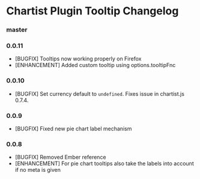 # Chartist Plugin Tooltip Changelog

### master

### 0.0.11

* [BUGFIX] Tooltips now working properly on Firefox
* [ENHANCEMENT] Added custom tooltip using options.tooltipFnc

### 0.0.10

* [BUGFIX] Set currency default to `undefined`. Fixes issue in chartist.js 0.7.4.

### 0.0.9

* [BUGFIX] Fixed new pie chart label mechanism

### 0.0.8

* [BUGFIX] Removed Ember reference
* [ENHANCEMENT] For pie chart tooltips also take the labels into account if no meta is given
